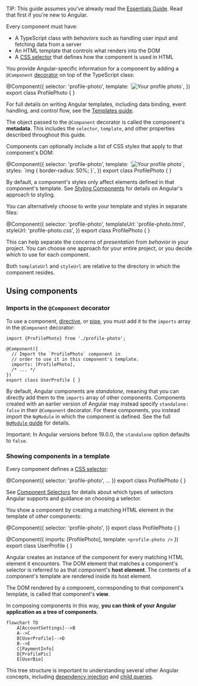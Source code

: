 <docs-decorative-header title="Anatomy of a component" imgSrc="adev/src/assets/images/components.svg"> <!-- markdownlint-disable-line -->
</docs-decorative-header>

TIP: This guide assumes you've already read the [Essentials Guide](essentials). Read that first if you're new to Angular.

Every component must have:

* A TypeScript class with _behaviors_ such as handling user input and fetching data from a server
* An HTML template that controls what renders into the DOM
* A [CSS selector](https://developer.mozilla.org/docs/Learn/CSS/Building_blocks/Selectors) that defines how the component is used in HTML

You provide Angular-specific information for a component by adding a `@Component` [decorator](https://www.typescriptlang.org/docs/handbook/decorators.html) on top of the TypeScript class:

<docs-code language="angular-ts" highlight="[1, 2, 3, 4]">
@Component({
  selector: 'profile-photo',
  template: `<img src="profile-photo.jpg" alt="Your profile photo">`,
})
export class ProfilePhoto { }
</docs-code>

For full details on writing Angular templates, including data binding, event handling, and control flow, see the [Templates guide](guide/templates).

The object passed to the `@Component` decorator is called the component's **metadata**. This includes the `selector`, `template`, and other properties described throughout this guide.

Components can optionally include a list of CSS styles that apply to that component's DOM:

<docs-code language="angular-ts" highlight="[4]">
@Component({
  selector: 'profile-photo',
  template: `<img src="profile-photo.jpg" alt="Your profile photo">`,
  styles: `img { border-radius: 50%; }`,
})
export class ProfilePhoto { }
</docs-code>

By default, a component's styles only affect elements defined in that component's template. See [Styling Components](guide/components/styling) for details on Angular's approach to styling.

You can alternatively choose to write your template and styles in separate files:

<docs-code language="angular-ts" highlight="[3, 4]">
@Component({
  selector: 'profile-photo',
  templateUrl: 'profile-photo.html',
  styleUrl: 'profile-photo.css',
})
export class ProfilePhoto { }
</docs-code>

This can help separate the concerns of _presentation_ from _behavior_ in your project. You can choose one approach for your entire project, or you decide which to use for each component.

Both `templateUrl` and `styleUrl` are relative to the directory in which the component resides.

## Using components

### Imports in the `@Component` decorator

To use a component, [directive](guide/directives), or [pipe](guide/templates/pipes), you must add
it to the `imports` array in the `@Component` decorator:

```angular-ts
import {ProfilePhoto} from './profile-photo';

@Component({
  // Import the `ProfilePhoto` component in
  // order to use it in this component's template.
  imports: [ProfilePhoto],
  /* ... */
})
export class UserProfile { }
```

By default, Angular components are *standalone*, meaning that you can directly add them to the `imports` array of other components. Components created with an earlier version of Angular may instead specify `standalone: false` in their `@Component` decorator. For these components, you instead import the `NgModule` in which the component is defined. See the full [`NgModule` guide](guide/ngmodules) for details.

Important: In Angular versions before 19.0.0, the `standalone` option defaults to `false`.

### Showing components in a template

Every component defines a [CSS selector](https://developer.mozilla.org/docs/Learn/CSS/Building_blocks/Selectors):

<docs-code language="angular-ts" highlight="[2]">
@Component({
  selector: 'profile-photo',
  ...
})
export class ProfilePhoto { }
</docs-code>

See [Component Selectors](guide/components/selectors) for details about which types of selectors Angular supports and guidance on choosing a selector.

You show a component by creating a matching HTML element in the template of _other_ components:

<docs-code language="angular-ts" highlight="[8]">
@Component({
  selector: 'profile-photo',
})
export class ProfilePhoto { }

@Component({
  imports: [ProfilePhoto],
  template: `<profile-photo />`
})
export class UserProfile { }
</docs-code>

Angular creates an instance of the component for every matching HTML element it encounters. The DOM element that matches a component's selector is referred to as that component's **host element**. The contents of a component's template are rendered inside its host element.

The DOM rendered by a component, corresponding to that component's template, is called that
component's **view**.

In composing components in this way, **you can think of your Angular application as a tree of components**.

```mermaid
flowchart TD
    A[AccountSettings]-->B
    A-->C
    B[UserProfile]-->D
    B-->E
    C[PaymentInfo]
    D[ProfilePic]
    E[UserBio]
```


This tree structure is important to understanding several other Angular concepts, including [dependency injection](guide/di) and [child queries](guide/components/queries).
